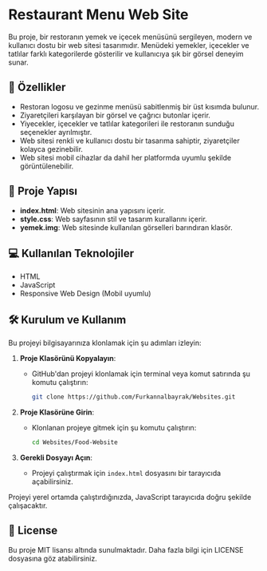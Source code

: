 # Restaurant Menu Web Site
Bu proje, bir restoranın yemek ve içecek menüsünü sergileyen, modern ve kullanıcı dostu bir web sitesi tasarımıdır. Menüdeki yemekler, içecekler ve tatlılar farklı kategorilerde gösterilir ve kullanıcıya şık bir görsel deneyim sunar.

## 🚀 Özellikler

- Restoran logosu ve gezinme menüsü sabitlenmiş bir üst kısımda bulunur.
- Ziyaretçileri karşılayan bir görsel ve çağrıcı butonlar içerir.
- Yiyecekler, içecekler ve tatlılar kategorileri ile restoranın sunduğu seçenekler ayrılmıştır.
- Web sitesi renkli ve kullanıcı dostu bir tasarıma sahiptir, ziyaretçiler kolayca gezinebilir.
- Web sitesi mobil cihazlar da dahil her platformda uyumlu şekilde görüntülenebilir.

## 📂 Proje Yapısı

- **index.html**: Web sitesinin ana yapısını içerir.
- **style.css**: Web sayfasının stil ve tasarım kurallarını içerir.
- **yemek.img**: Web sitesinde kullanılan görselleri barındıran klasör.


## 💻 Kullanılan Teknolojiler
- HTML
- JavaScript
- Responsive Web Design (Mobil uyumlu)
  

## 🛠 Kurulum ve Kullanım

Bu projeyi bilgisayarınıza klonlamak için şu adımları izleyin:

1. **Proje Klasörünü Kopyalayın**:
   - GitHub'dan projeyi klonlamak için terminal veya komut satırında şu komutu çalıştırın:
     ```bash
     git clone https://github.com/Furkannalbayrak/Websites.git
     ```

2. **Proje Klasörüne Girin**:
   - Klonlanan projeye gitmek için şu komutu çalıştırın:
     ```bash
     cd Websites/Food-Website
     ```

3. **Gerekli Dosyayı Açın**:
   - Projeyi çalıştırmak için `index.html` dosyasını bir tarayıcıda açabilirsiniz.

Projeyi yerel ortamda çalıştırdığınızda, JavaScript tarayıcıda doğru şekilde çalışacaktır.


## 📜 License
Bu proje MIT lisansı altında sunulmaktadır. Daha fazla bilgi için LICENSE dosyasına göz atabilirsiniz.
